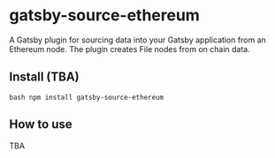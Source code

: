 # gatsby-source-ethereum

A Gatsby plugin for sourcing data into your Gatsby application from an Ethereum node.
The plugin creates File nodes from on chain data.

## Install (TBA)

`bash
npm install gatsby-source-ethereum
`

## How to use

TBA
